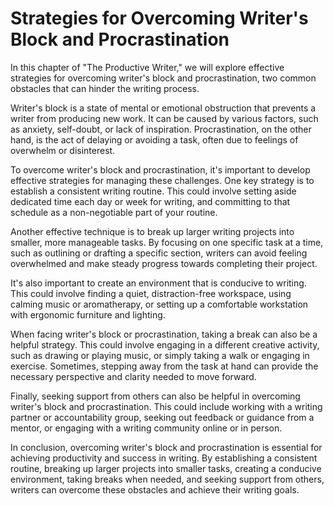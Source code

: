 Strategies for Overcoming Writer's Block and Procrastination
=======================================================================================================================

In this chapter of "The Productive Writer," we will explore effective strategies for overcoming writer's block and procrastination, two common obstacles that can hinder the writing process.

Writer's block is a state of mental or emotional obstruction that prevents a writer from producing new work. It can be caused by various factors, such as anxiety, self-doubt, or lack of inspiration. Procrastination, on the other hand, is the act of delaying or avoiding a task, often due to feelings of overwhelm or disinterest.

To overcome writer's block and procrastination, it's important to develop effective strategies for managing these challenges. One key strategy is to establish a consistent writing routine. This could involve setting aside dedicated time each day or week for writing, and committing to that schedule as a non-negotiable part of your routine.

Another effective technique is to break up larger writing projects into smaller, more manageable tasks. By focusing on one specific task at a time, such as outlining or drafting a specific section, writers can avoid feeling overwhelmed and make steady progress towards completing their project.

It's also important to create an environment that is conducive to writing. This could involve finding a quiet, distraction-free workspace, using calming music or aromatherapy, or setting up a comfortable workstation with ergonomic furniture and lighting.

When facing writer's block or procrastination, taking a break can also be a helpful strategy. This could involve engaging in a different creative activity, such as drawing or playing music, or simply taking a walk or engaging in exercise. Sometimes, stepping away from the task at hand can provide the necessary perspective and clarity needed to move forward.

Finally, seeking support from others can also be helpful in overcoming writer's block and procrastination. This could include working with a writing partner or accountability group, seeking out feedback or guidance from a mentor, or engaging with a writing community online or in person.

In conclusion, overcoming writer's block and procrastination is essential for achieving productivity and success in writing. By establishing a consistent routine, breaking up larger projects into smaller tasks, creating a conducive environment, taking breaks when needed, and seeking support from others, writers can overcome these obstacles and achieve their writing goals.
